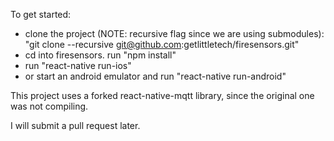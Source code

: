To get started:

 - clone the project (NOTE: recursive flag since we are using submodules): "git clone --recursive git@github.com:getlittletech/firesensors.git"
 - cd into firesensors. run "npm install"
 - run "react-native run-ios"
 - or start an android emulator and run "react-native run-android"


This project uses a forked react-native-mqtt library, since the original one was not compiling.

I will submit a pull request later.
